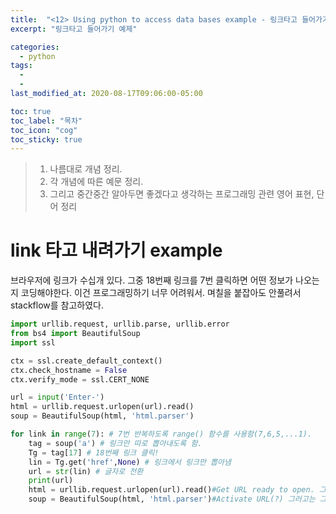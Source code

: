 ```yaml
---
title:  "<12> Using python to access data bases example - 링크타고 들어가기 예제"
excerpt: "링크타고 들어가기 예제"

categories:
  - python
tags:
  - 
  - 
last_modified_at: 2020-08-17T09:06:00-05:00

toc: true
toc_label: "목차"
toc_icon: "cog"
toc_sticky: true
---
```


> 1. 나름대로 개념 정리.  
> 2. 각 개념에 따른 예문 정리.  
> 3. 그리고 중간중간 알아두면 좋겠다고 생각하는 프로그래밍 관련 영어 표현, 단어 정리


# link 타고 내려가기 example

브라우저에 링크가 수십개 있다. 그중 18번째 링크를 7번 클릭하면 어떤 정보가 나오는지 코딩해야한다. 이건 프로그래밍하기 너무 어려워서. 며칠을 붙잡아도 안풀려서 stackflow를 참고하였다.

```python
import urllib.request, urllib.parse, urllib.error
from bs4 import BeautifulSoup
import ssl

ctx = ssl.create_default_context()
ctx.check_hostname = False
ctx.verify_mode = ssl.CERT_NONE

url = input('Enter-')
html = urllib.request.urlopen(url).read()
soup = BeautifulSoup(html, 'html.parser')

for link in range(7): # 7번 반복하도록 range() 함수를 사용함(7,6,5,...1).
    tag = soup('a') # 링크만 따로 뽑아내도록 함.
    Tg = tag[17] # 18번째 링크 클릭!
    lin = Tg.get('href',None) # 링크에서 링크만 뽑아냄
    url = str(lin) # 글자로 전환
    print(url)
    html = urllib.request.urlopen(url).read()#Get URL ready to open. 그러고는 그 url을 다시 분석하고 다듬는 작업.
    soup = BeautifulSoup(html, 'html.parser')#Activate URL(?) 그러고는 그 url을 다시 분석하고 다듬는 작업.
```




